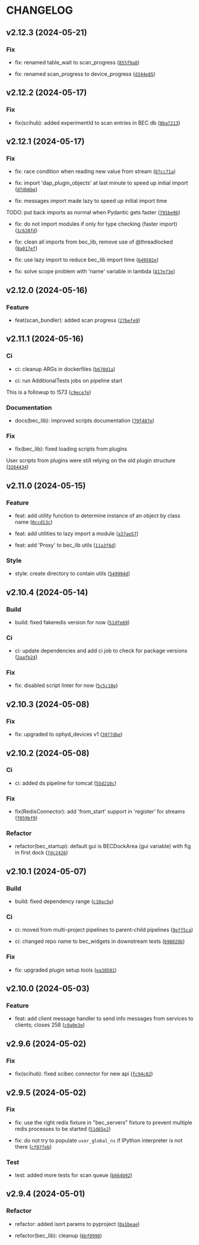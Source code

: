 # CHANGELOG



## v2.12.3 (2024-05-21)

### Fix

* fix: renamed table_wait to scan_progress ([`855f9a8`](https://gitlab.psi.ch/bec/bec/-/commit/855f9a8412e9c0d8b02d131ece533b4d85882b36))

* fix: renamed scan_progress to device_progress ([`d344e85`](https://gitlab.psi.ch/bec/bec/-/commit/d344e8513781f29a1390adc92826f23d1702964b))


## v2.12.2 (2024-05-17)

### Fix

* fix(scihub): added experimentId to scan entries in BEC db ([`8ba7213`](https://gitlab.psi.ch/bec/bec/-/commit/8ba7213e29ac0335bca126b9d8a08a9ec46e469f))


## v2.12.1 (2024-05-17)

### Fix

* fix: race condition when reading new value from stream ([`87cc71a`](https://gitlab.psi.ch/bec/bec/-/commit/87cc71aa91c9d35b6483f4ef6c5de3c59575e9dc))

* fix: import &#39;dap_plugin_objects&#39; at last minute to speed up initial import ([`d7db6be`](https://gitlab.psi.ch/bec/bec/-/commit/d7db6befe9b8e4689ed37ccad44f8a5d06694180))

* fix: messages import made lazy to speed up initial import time

TODO: put back imports as normal when Pydantic gets faster ([`791be9b`](https://gitlab.psi.ch/bec/bec/-/commit/791be9b25aa618d508feed99a201e0c58b56f3ce))

* fix: do not import modules if only for type checking (faster import) ([`1c628fd`](https://gitlab.psi.ch/bec/bec/-/commit/1c628fd6105ef5df99e97c8945d3382c45ef5350))

* fix: clean all imports from bec_lib, remove use of @threadlocked ([`8a017ef`](https://gitlab.psi.ch/bec/bec/-/commit/8a017ef3d7666f173a70f2e6a8606d73b1af0095))

* fix: use lazy import to reduce bec_lib import time ([`649502e`](https://gitlab.psi.ch/bec/bec/-/commit/649502e364e4e4c0ea53f932418c479f2d6978d4))

* fix: solve scope problem with &#39;name&#39; variable in lambda ([`417e73e`](https://gitlab.psi.ch/bec/bec/-/commit/417e73e5d65f0c774c92889a44d1262c7f4f343b))


## v2.12.0 (2024-05-16)

### Feature

* feat(scan_bundler): added scan progress ([`27befe9`](https://gitlab.psi.ch/bec/bec/-/commit/27befe966607a3ae319dbee3af9e59ef0d044bc8))


## v2.11.1 (2024-05-16)

### Ci

* ci: cleanup ARGs in dockerfiles ([`b670d1a`](https://gitlab.psi.ch/bec/bec/-/commit/b670d1aa6b6e2af0cb09e7dbc77ea5d1bc66593b))

* ci: run AdditionalTests jobs on pipeline start

This is a followup to !573 ([`c9ece7e`](https://gitlab.psi.ch/bec/bec/-/commit/c9ece7ef2f1f9b052ed9b92bcb29463cf8371c64))

### Documentation

* docs(bec_lib): improved scripts documentation ([`79f487e`](https://gitlab.psi.ch/bec/bec/-/commit/79f487ea8b9dc135102204872390631e59a60e54))

### Fix

* fix(bec_lib): fixed loading scripts from plugins

User scripts from plugins were still relying on the old plugin structure ([`3264434`](https://gitlab.psi.ch/bec/bec/-/commit/3264434d40647d260400045f7bbd4c2ee9bb2c4e))


## v2.11.0 (2024-05-15)

### Feature

* feat: add utility function to determine instance of an object by class name ([`0ccd13c`](https://gitlab.psi.ch/bec/bec/-/commit/0ccd13cd738dc12d4a587b4c5e0d6b447d7cfc50))

* feat: add utilities to lazy import a module ([`a37ae57`](https://gitlab.psi.ch/bec/bec/-/commit/a37ae577f68c154dc3da544816b7c7f0cb532c50))

* feat: add &#39;Proxy&#39; to bec_lib utils ([`11a3f6d`](https://gitlab.psi.ch/bec/bec/-/commit/11a3f6daa46b3e6a82b66bd781b7590d01478b54))

### Style

* style: create directory to contain utils ([`549994d`](https://gitlab.psi.ch/bec/bec/-/commit/549994d0fdffcd4f5ed0948e1cd4cd4a0d0092af))


## v2.10.4 (2024-05-14)

### Build

* build: fixed fakeredis version for now ([`51dfe69`](https://gitlab.psi.ch/bec/bec/-/commit/51dfe69298170eba7220fcb506d99515c46ea32a))

### Ci

* ci: update dependencies and add ci job to check for package versions ([`2aafb24`](https://gitlab.psi.ch/bec/bec/-/commit/2aafb249e8f0b8afa8ede0dc4ba0a811ecb2a70f))

### Fix

* fix: disabled script linter for now ([`5c5c18e`](https://gitlab.psi.ch/bec/bec/-/commit/5c5c18ef0eab33ebaa33d1a0daa846ea7f2f59a8))


## v2.10.3 (2024-05-08)

### Fix

* fix: upgraded to ophyd_devices v1 ([`3077dbe`](https://gitlab.psi.ch/bec/bec/-/commit/3077dbe22ae50e6aae317c72022df6ea88b14cce))


## v2.10.2 (2024-05-08)

### Ci

* ci: added ds pipeline for tomcat ([`55d210c`](https://gitlab.psi.ch/bec/bec/-/commit/55d210c7ae06ea509328510e6aec636caf009cfd))

### Fix

* fix(RedisConnector): add &#39;from_start&#39; support in &#39;register&#39; for streams ([`f059bf9`](https://gitlab.psi.ch/bec/bec/-/commit/f059bf9318038404ebbcc82b5abf5cd148486021))

### Refactor

* refactor(bec_startup): default gui is BECDockArea (gui variable) with fig in first dock ([`7dc2426`](https://gitlab.psi.ch/bec/bec/-/commit/7dc242689f0966d692d3aeb77ca7689ea8709680))


## v2.10.1 (2024-05-07)

### Build

* build: fixed dependency range ([`c10ac5e`](https://gitlab.psi.ch/bec/bec/-/commit/c10ac5e78887844e46b965a707351d663ac4bcf8))

### Ci

* ci: moved from multi-project pipelines to parent-child pipelines ([`9eff5ca`](https://gitlab.psi.ch/bec/bec/-/commit/9eff5ca3580c3536e1edff5ade264dc6fc3f6f6e))

* ci: changed repo name to bec_widgets in downstream tests ([`698029b`](https://gitlab.psi.ch/bec/bec/-/commit/698029b637b1c84c5b1e836d8c6fbc8c8c7e3e0e))

### Fix

* fix: upgraded plugin setup tools ([`ea38501`](https://gitlab.psi.ch/bec/bec/-/commit/ea38501ea7ae4a62d6525b00608484ff1be540a1))


## v2.10.0 (2024-05-03)

### Feature

* feat: add client message handler to send info messages from services to clients; closes 258 ([`c0a0e3e`](https://gitlab.psi.ch/bec/bec/-/commit/c0a0e3e44299b350790687db436771c6b456567a))


## v2.9.6 (2024-05-02)

### Fix

* fix(scihub): fixed scibec connector for new api ([`fc94c82`](https://gitlab.psi.ch/bec/bec/-/commit/fc94c827e40f12293c59b139ccd455df8b8b4d70))


## v2.9.5 (2024-05-02)

### Fix

* fix: use the right redis fixture in &#34;bec_servers&#34; fixture to prevent multiple redis processes to be started ([`51d65e2`](https://gitlab.psi.ch/bec/bec/-/commit/51d65e2e9547765c34cc4a0a43f1adca90e7e5c3))

* fix: do not try to populate `user_global_ns` if IPython interpreter is not there ([`cf07feb`](https://gitlab.psi.ch/bec/bec/-/commit/cf07febc5cf0fdadec0e9658c2469ce1adb1a369))

### Test

* test: added more tests for scan queue ([`b664b92`](https://gitlab.psi.ch/bec/bec/-/commit/b664b92aae917d2067bfca48a60eeaf44ced0c98))


## v2.9.4 (2024-05-01)

### Refactor

* refactor: added isort params to pyproject ([`0a1beae`](https://gitlab.psi.ch/bec/bec/-/commit/0a1beae06ae128d9817272644d2f38ca761756ab))

* refactor(bec_lib): cleanup ([`6bf0998`](https://gitlab.psi.ch/bec/bec/-/commit/6bf0998c71387307ad8d842931488ec2aea566a8))
